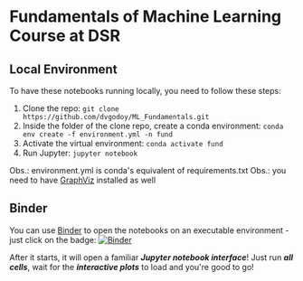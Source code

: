 # Fundamentals of Machine Learning Course at DSR

## Local Environment

To have these notebooks running locally, you need to follow these steps:

1) Clone the repo: `git clone https://github.com/dvgodoy/ML_Fundamentals.git`
2) Inside the folder of the clone repo, create a conda environment: `conda env create -f environment.yml -n fund`
3) Activate the virtual environment: `conda activate fund`
4) Run Jupyter: `jupyter notebook`

Obs.: environment.yml is conda's equivalent of requirements.txt
Obs.: you need to have [GraphViz](https://www.graphviz.org/) installed as well 

## Binder

You can use [Binder](https://mybinder.org/) to open the notebooks on an executable environment - just click on the badge: [![Binder](https://mybinder.org/badge_logo.svg)](https://mybinder.org/v2/gh/dvgodoy/ML_Fundamentals/master)

After it starts, it will open a familiar ***Jupyter notebook interface***! Just run ***all cells***, wait for the ***interactive plots*** to load and you're good to go!

